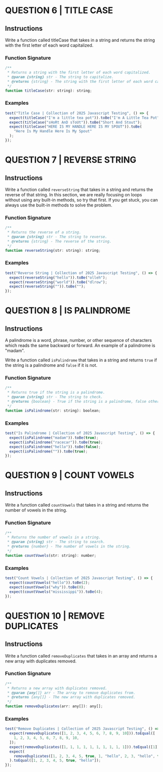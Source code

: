 # QUESTION 6 | TITLE CASE

## Instructions

Write a function called titleCase that takes in a string and returns the string with the first letter of each word capitalized.

### Function Signature

```js
/**
 * Returns a string with the first letter of each word capitalized.
 * @param {string} str - The string to capitalize.
 * @returns {string} - The string with the first letter of each word capitalized.
 */
function titleCase(str: string): string;
```

### Examples

```js
test("Title Case | Collection of 2025 Javascript Testing", () => {
  expect(titleCase("I'm a little tea pot")).toBe("I'm A Little Tea Pot");
  expect(titleCase("sHoRt AnD sToUt")).toBe("Short And Stout");
  expect(titleCase("HERE IS MY HANDLE HERE IS MY SPOUT")).toBe(
    "Here Is My Handle Here Is My Spout"
  );
});
```

# QUESTION 7 | REVERSE STRING

## Instructions

Write a function called `reverseString` that takes in a string and returns the reverse of that string. In this section, we are really focusing on loops without using any built-in methods, so try that first. If you get stuck, you can always use the built-in methods to solve the problem.

### Function Signature

```js
/**
 * Returns the reverse of a string.
 * @param {string} str - The string to reverse.
 * @returns {string} - The reverse of the string.
 */
function reverseString(str: string): string;
```

### Examples

```js
test("Reverse String | Collection of 2025 Javascript Testing", () => {
  expect(reverseString("hello")).toBe("olleh");
  expect(reverseString("world")).toBe("dlrow");
  expect(reverseString("")).toBe("");
});
```

# QUESTION 8 | IS PALINDROME

## Instructions

A palindrome is a word, phrase, number, or other sequence of characters which reads the same backward or forward. An example of a palindrome is "madam".

Write a function called `isPalindrome` that takes in a string and returns `true` if the string is a palindrome and `false` if it is not.

### Function Signature

```js
/**
 * Returns true if the string is a palindrome.
 * @param {string} str - The string to check.
 * @returns {boolean} - True if the string is a palindrome, false otherwise.
 */
function isPalindrome(str: string): boolean;
```

### Examples

```js
test("Is Palindrome | Collection of 2025 Javascript Testing", () => {
  expect(isPalindrome("madam")).toBe(true);
  expect(isPalindrome("racecar")).toBe(true);
  expect(isPalindrome("hello")).toBe(false);
  expect(isPalindrome("")).toBe(true);
});
```

# QUESTION 9 | COUNT VOWELS

## Instructions

Write a function called `countVowels` that takes in a string and returns the number of vowels in the string.

### Function Signature

```js
/**
 * Returns the number of vowels in a string.
 * @param {string} str - The string to search.
 * @returns {number} - The number of vowels in the string.
 */
function countVowels(str: string): number;
```

### Examples

```js
test("Count Vowels | Collection of 2025 Javascript Testing", () => {
  expect(countVowels("hello")).toBe(2);
  expect(countVowels("why")).toBe(0);
  expect(countVowels("mississippi")).toBe(4);
});
```

# QUESTION 10 | REMOVE DUPLICATES

## Instructions

Write a function called `removeDuplicates` that takes in an array and returns a new array with duplicates removed.

### Function Signature

```js
/**
 * Returns a new array with duplicates removed.
 * @param {any[]} arr - The array to remove duplicates from.
 * @returns {any[]} - The new array with duplicates removed.
 */
function removeDuplicates(arr: any[]): any[];
```

### Examples

```js
test("Remove Duplicates | Collection of 2025 Javascript Testing", () => {
  expect(removeDuplicates([1, 2, 3, 4, 5, 6, 7, 8, 9, 10])).toEqual([
    1, 2, 3, 4, 5, 6, 7, 8, 9, 10,
  ]);
  expect(removeDuplicates([1, 1, 1, 1, 1, 1, 1, 1, 1, 1])).toEqual([1]);
  expect(
    removeDuplicates([1, 2, 3, 4, 5, true, 1, "hello", 2, 3, "hello", true])
  ).toEqual([1, 2, 3, 4, 5, true, "hello"]);
});
```
